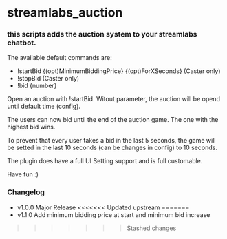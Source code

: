 # streamlabs_auction

### this scripts adds the auction system to your streamlabs chatbot.
The available default commands are:
* !startBid {(opt)MinimumBiddingPrice} {(opt)ForXSeconds} (Caster only)
* !stopBid (Caster only)
* !bid {number}

Open an auction with !startBid. Witout parameter, the auction will be opend until default time (config).

The users can now bid until the end of the auction game. The one with the highest bid wins.

To prevent that every user takes a bid in the last 5 seconds, the game will be setted in the last 10 seconds (can be changes in config) to 10 seconds.

The plugin does have a full UI Setting support and is full customable.

Have fun :)


### Changelog

* v1.0.0 Major Release
<<<<<<< Updated upstream
=======
* v1.1.0 Add minimum bidding price at start and minimum bid increase
>>>>>>> Stashed changes
